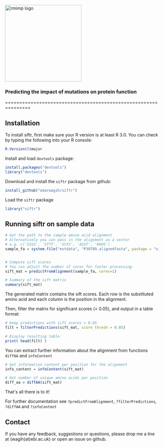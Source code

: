 <img src="https://cdn.rawgit.com/omarwagih/siftr/master/inst/extdata/images/siftr-logo-flat.svg" alt="rmimp logo" width="250px"><br>
<h3>Predicting the impact of mutations on protein function</h3>
===============================================================

## Installation

To install siftr, first make sure your R version is at least R 3.0. You can check by typing the following into your R console:

```r
R.Version()$major
```

Install and load `devtools` package:

```r
install.packages("devtools")
library("devtools")
```

Download and install the `siftr` package from github:

```r
install_github("omarwagih/siftr")
```

Load the `siftr` package

```r
library("siftr")
```

## Running siftr on sample data

```r
# Get the path to the sample amino acid alignment
# Alternatively you can pass in the alignment as a vector
# e.g. c('SSSS', 'STTT', 'SYSY', 'ASST', 'KKHS')
sample_fa = system.file("extdata", "P39709.alignedfasta", package = "siftr")


# Compute sift scores
# You can adjust the number of cores for faster processing
sift_mat = predictFromAlignment(sample_fa, cores=1)

# Summary of the sift matrix
summary(sift_mat)
```

The generated matrix contains the sift scores. Each row is the substituted amino acid and each column is the position in the alignment. 

Then, filter the matrix for significant scores (< 0.05), and output in a table format:

```r
# Keep predictions with sift scores < 0.05 
filt = filterPredictions(sift_mat, score_thresh = 0.05)

# Display resulting table
print( head(filt) )
```

You can extract further information about the alignment from functions `diffAA` and `infoContent`

```r
# Get information content per position for the alignment
info_content = infoContent(sift_mat)

# Get number of unique amino acids per position
diff_aa = diffAA(sift_mat)
```


That's all there is to it!

For further documentation see `?predictFromAlignment`, `?filterPredictions`, `?diffAA` and `?infoContent`


## Contact
If you have any feedback, suggestions or questions, please drop me a line at (wagih(at)ebi.ac.uk) or open an issue on github.